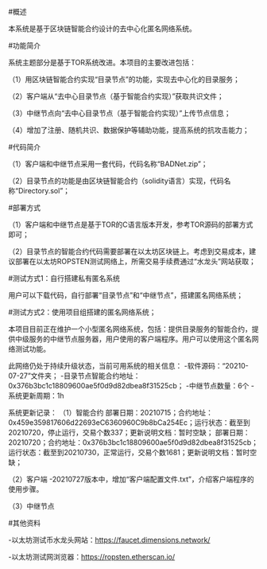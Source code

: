 #概述

本系统是基于区块链智能合约设计的去中心化匿名网络系统。


#功能简介

系统主题部分是基于TOR系统改进。本项目的主要改进包括：

（1）用区块链智能合约实现“目录节点”的功能，实现去中心化的目录服务；

（2）客户端从“去中心目录节点（基于智能合约实现）”获取共识文件；

（3）中继节点向“去中心目录节点（基于智能合约实现）”上传节点信息；

（4）增加了注册、随机共识、数据保护等辅助功能，提高系统的抗攻击能力；


#代码简介

（1）客户端和中继节点采用一套代码，代码名称“BADNet.zip”；

（2）目录节点的功能是由区块链智能合约（solidity语言）实现，代码名称“Directory.sol”；


#部署方式

（1）客户端和中继节点是基于TOR的C语言版本开发，参考TOR源码的部署方式即可；

（2）目录节点的智能合约代码需要部署在以太坊区块链上。考虑到交易成本，建议部署在以太坊ROPSTEN测试网络上，所需交易手续费通过“水龙头”网站获取；


#测试方式1：自行搭建私有匿名系统

用户可以下载代码，自行部署“目录节点”和“中继节点”，搭建匿名网络系统；

#测试方式2：使用项目组搭建的匿名网络系统；

本项目目前正在维护一个小型匿名网络系统，包括：提供目录服务的智能合约，提供中级服务的中继节点服务器，用户使用的客户端程序。用户可以使用这个匿名网络测试功能。

此网络仍处于持续升级状态，当前可用系统的相关信息：
-软件源码：“20210-07-27”文件夹；
-目录节点智能合约地址：0x376b3bc1c18809600ae5f0d9d82dbea8f31525cb；
-中继节点数量：6个
-系统更新周期：1h

系统更新记录：
（1）智能合约
部署日期：20210715；合约地址：0x459e359817606d22693eC6360960C9b8bCa254Ec；运行状态：截至到20210720，停止运行，交易个数337；更新说明文档：暂时空缺；
部署日期：20210720；合约地址：0x376b3bc1c18809600ae5f0d9d82dbea8f31525cb；运行状态：截至到20210730，正常运行，交易个数1681；更新说明文档：暂时空缺；

（2）客户端
-20210727版本中，增加“客户端配置文件.txt”，介绍客户端程序的使用步骤。

（3）中继节点


#其他资料

-以太坊测试币水龙头网站：https://faucet.dimensions.network/

-以太坊测试网浏览器：https://ropsten.etherscan.io/
